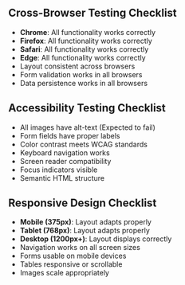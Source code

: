 ## **Cross-Browser Testing Checklist**

 - **Chrome**: All functionality works correctly
 - **Firefox**: All functionality works correctly
 - **Safari**: All functionality works correctly
 - **Edge**: All functionality works correctly
 - Layout consistent across browsers
 - Form validation works in all browsers
 - Data persistence works in all browsers

## **Accessibility Testing Checklist**

 - All images have alt-text (Expected to fail)
 - Form fields have proper labels
 - Color contrast meets WCAG standards
 - Keyboard navigation works
 - Screen reader compatibility
 - Focus indicators visible
 - Semantic HTML structure

## **Responsive Design Checklist**

 - **Mobile (375px)**: Layout adapts properly
 - **Tablet (768px)**: Layout adapts properly
 - **Desktop (1200px+)**: Layout displays correctly
 - Navigation works on all screen sizes
 - Forms usable on mobile devices
 - Tables responsive or scrollable
 - Images scale appropriately